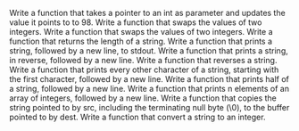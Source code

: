 Write a function that takes a pointer to an int as parameter and updates the value it points to to 98.
Write a function that swaps the values of two integers.
Write a function that swaps the values of two integers.
Write a function that returns the length of a string.
Write a function that prints a string, followed by a new line, to stdout.
Write a function that prints a string, in reverse, followed by a new line.
Write a function that reverses a string.
Write a function that prints every other character of a string, starting with the first character, followed by a new line.
Write a function that prints half of a string, followed by a new line.
Write a function that prints n elements of an array of integers, followed by a new line.
Write a function that copies the string pointed to by src, including the terminating null byte (\0), to the buffer pointed to by dest.
Write a function that convert a string to an integer.
